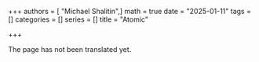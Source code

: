 +++
authors = [ "Michael Shalitin",]
math = true
date = "2025-01-11"
tags = []
categories = []
series = []
title = "Atomic"

+++

The page has not been translated yet.